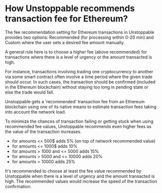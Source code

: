 # How Unstoppable recommends transaction fee for Ethereum?

The fee recommendation setting for Ethereum transactions in Unstoppable provides two options: Recommended (for processing within 0-20 min) and Custom where the user sets a desired fee amount manually.

A general rule here is to choose a higher fee (above recommended) for transactions where there is a level of urgency or the amount transacted is high.

For instance, transactions involving trading one cryptocurrency to another via some smart contract often involve a time period where the given trade should occur. In such cases, the transaction should be confirmed (included in the Ethereum blockchain) without staying too long in pending state or else the trade would fail.

Unstoppable gets a 'recommended' transaction fee from an Ethereum blockchain using one of its native means to estimate transaction fees taking into account the network load.

To minimize the chances of transaction failing or getting stuck when using recommended fee values, Unstoppable recommends even higher fees as the value of the transaction increases.

- for amounts <= 500$ adds 5% (on top of network recommended value)
- for amounts <= 1000$ adds 10%
- for amounts > 1000 and <= 5000 adds 15%
- for amounts > 5000 and <= 10000 adds 20%
- for amounts > 10000 adds 25%

It's recommended to choose at least the fee value recommended by Unstoppable when there is a level of urgency and the amount transacted is high. The recommended values would increase the speed of the transaction confirmation.

